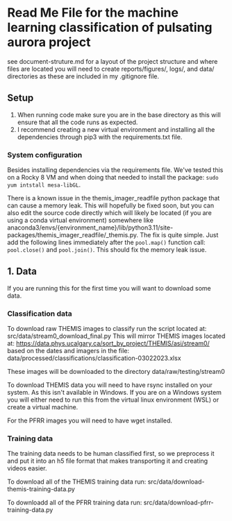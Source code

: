 # Read Me File for the machine learning classification of pulsating aurora project
see document-struture.md for a layout of the project structure and where files are located
you will need to create reports/figures/, logs/, and data/ directories as these are included in my .gitignore file.

## Setup
1. When running code make sure you are in the base directory as this will ensure that all the code runs as expected.
2. I recommend creating a new virtual environment and installing all the dependencies through pip3 with the requirements.txt file.

### System configuration
Besides installing dependencies via the requirements file. We've tested this on a Rocky 8 VM and when doing that needed to install the package: `sudo yum intstall mesa-libGL`. 

There is a known issue in the themis_imager_readfile python package that can cause a memory leak. This will hopefully be fixed soon, but you can also edit the source code directly which will likely be located (if you are using a conda virtual environment) somewhere like anaconda3/envs/{environment_name}/lib/python3.11/site-packages/themis_imager_readfile/_themis.py. The fix is quite simple. Just add the following lines immediately after the `pool.map()` function call: `pool.close()` and `pool.join()`. This should fix the memory leak issue. 

## 1. Data
If you are running this for the first time you will want to download some data.

### Classification data
To download raw THEMIS images to classify run the script located at: src/data/stream0_download_final.py
This will mirror THEMIS images located at: https://data.phys.ucalgary.ca/sort_by_project/THEMIS/asi/stream0/ based on the dates and imagers in the file: data/processed/classifications/classification-03022023.xlsx

These images will be downloaded to the directory data/raw/testing/stream0

To download THEMIS data you will need to have rsync installed on your system. As this isn't available in Windows. If you are on a Windows system you will either need to run this from the virtual linux environment (WSL) or create a virtual machine.

For the PFRR images you will need to have wget installed.

### Training data
The training data needs to be human classified first, so we preprocess it and put it into an h5 file format that makes transporting it and creating videos easier.

To download all of the THEMIS training data run: src/data/download-themis-training-data.py

To downloadd all of the PFRR training data run: src/data/download-pfrr-training-data.py
